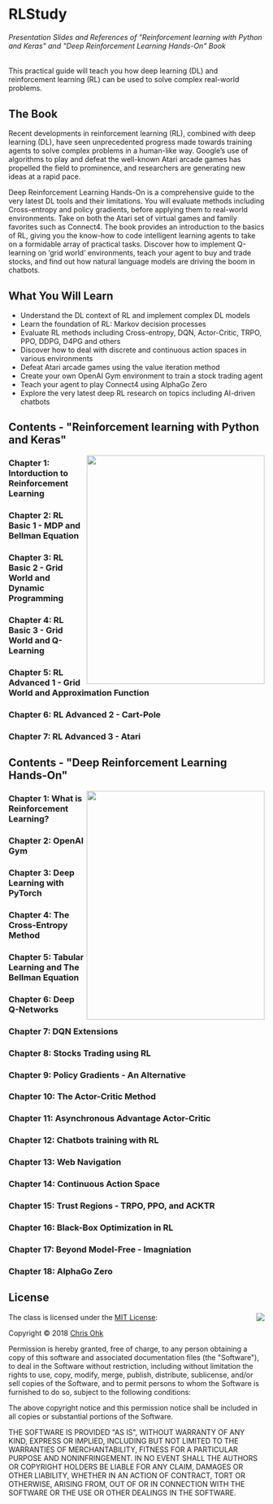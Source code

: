 # RLStudy

###### Presentation Slides and References of "Reinforcement learning with Python and Keras"  and "Deep Reinforcement Learning Hands-On" Book

This practical guide will teach you how deep learning (DL) and reinforcement learning (RL) can be used to solve complex real-world problems.

## The Book

Recent developments in reinforcement learning (RL), combined with deep learning (DL), have seen unprecedented progress made towards training agents to solve complex problems in a human-like way. Google’s use of algorithms to play and defeat the well-known Atari arcade games has propelled the field to prominence, and researchers are generating new ideas at a rapid pace.

Deep Reinforcement Learning Hands-On is a comprehensive guide to the very latest DL tools and their limitations. You will evaluate methods including Cross-entropy and policy gradients, before applying them to real-world environments. Take on both the Atari set of virtual games and family favorites such as Connect4. The book provides an introduction to the basics of RL, giving you the know-how to code intelligent learning agents to take on a formidable array of practical tasks. Discover how to implement Q-learning on ‘grid world’ environments, teach your agent to buy and trade stocks, and find out how natural language models are driving the boom in chatbots.

## What You Will Learn

- Understand the DL context of RL and implement complex DL models
- Learn the foundation of RL: Markov decision processes
- Evaluate RL methods including Cross-entropy, DQN, Actor-Critic, TRPO, PPO, DDPG, D4PG and others
- Discover how to deal with discrete and continuous action spaces in various environments
- Defeat Atari arcade games using the value iteration method
- Create your own OpenAI Gym environment to train a stock trading agent
- Teach your agent to play Connect4 using AlphaGo Zero
- Explore the very latest deep RL research on topics including AI-driven chatbots

## Contents - "Reinforcement learning with Python and Keras"

<img align="right" src="https://github.com/utilForever/RLStudy/blob/master/Medias/Book1.jpg" height="450" width="350">

### Chapter 1: Intorduction to Reinforcement Learning

### Chapter 2: RL Basic 1 - MDP and Bellman Equation

### Chapter 3: RL Basic 2 - Grid World and Dynamic Programming

### Chapter 4: RL Basic 3 - Grid World and Q-Learning

### Chapter 5: RL Advanced 1 - Grid World and Approximation Function

### Chapter 6: RL Advanced 2 - Cart-Pole

### Chapter 7: RL Advanced 3 - Atari

## Contents - "Deep Reinforcement Learning Hands-On"

<img align="right" src="https://github.com/utilForever/RLStudy/blob/master/Medias/Book2.png" height="450" width="350">

### Chapter 1: What is Reinforcement Learning?

### Chapter 2: OpenAI Gym

### Chapter 3: Deep Learning with PyTorch

### Chapter 4: The Cross-Entropy Method

### Chapter 5: Tabular Learning and The Bellman Equation

### Chapter 6: Deep Q-Networks

### Chapter 7: DQN Extensions

### Chapter 8: Stocks Trading using RL

### Chapter 9: Policy Gradients - An Alternative

### Chapter 10: The Actor-Critic Method

### Chapter 11: Asynchronous Advantage Actor-Critic

### Chapter 12: Chatbots training with RL

### Chapter 13: Web Navigation

### Chapter 14: Continuous Action Space

### Chapter 15: Trust Regions - TRPO, PPO, and ACKTR

### Chapter 16: Black-Box Optimization in RL

### Chapter 17: Beyond Model-Free - Imagniation

### Chapter 18: AlphaGo Zero

## License

<img align="right" src="http://opensource.org/trademarks/opensource/OSI-Approved-License-100x137.png">

The class is licensed under the [MIT License](http://opensource.org/licenses/MIT):

Copyright &copy; 2018 [Chris Ohk](http://www.github.com/utilForever)

Permission is hereby granted, free of charge, to any person obtaining a copy of this software and associated documentation files (the "Software"), to deal in the Software without restriction, including without limitation the rights to use, copy, modify, merge, publish, distribute, sublicense, and/or sell copies of the Software, and to permit persons to whom the Software is furnished to do so, subject to the following conditions:

The above copyright notice and this permission notice shall be included in all copies or substantial portions of the Software.

THE SOFTWARE IS PROVIDED "AS IS", WITHOUT WARRANTY OF ANY KIND, EXPRESS OR IMPLIED, INCLUDING BUT NOT LIMITED TO THE WARRANTIES OF MERCHANTABILITY, FITNESS FOR A PARTICULAR PURPOSE AND NONINFRINGEMENT. IN NO EVENT SHALL THE AUTHORS OR COPYRIGHT HOLDERS BE LIABLE FOR ANY CLAIM, DAMAGES OR OTHER LIABILITY, WHETHER IN AN ACTION OF CONTRACT, TORT OR OTHERWISE, ARISING FROM, OUT OF OR IN CONNECTION WITH THE SOFTWARE OR THE USE OR OTHER DEALINGS IN THE SOFTWARE.
